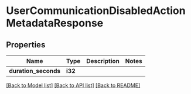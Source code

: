 # UserCommunicationDisabledActionMetadataResponse

## Properties

Name | Type | Description | Notes
------------ | ------------- | ------------- | -------------
**duration_seconds** | **i32** |  | 

[[Back to Model list]](../README.md#documentation-for-models) [[Back to API list]](../README.md#documentation-for-api-endpoints) [[Back to README]](../README.md)


